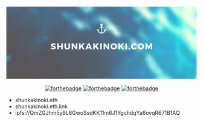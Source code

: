 <p align="center">
  <img src="assets/shunkakinoki.com.png">
</p>

<div align="center">

[![forthebadge](https://forthebadge.com/images/badges/contains-cat-gifs.svg)](https://forthebadge.com)
[![forthebadge](https://forthebadge.com/images/badges/does-not-contain-treenuts.svg)](https://forthebadge.com)
[![forthebadge](https://forthebadge.com/images/badges/gluten-free.svg)](https://forthebadge.com)

</div>

- shunkakinoki.eth
- shunkakinoki.eth.link
- ipfs://QmZGJhm5y9L8GwoSsdKK11m6J1YgchdqYa6ovqR671B1AQ
